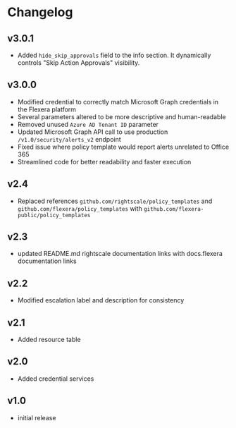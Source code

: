 # Changelog

## v3.0.1

- Added `hide_skip_approvals` field to the info section. It dynamically controls "Skip Action Approvals" visibility.

## v3.0.0

- Modified credential to correctly match Microsoft Graph credentials in the Flexera platform
- Several parameters altered to be more descriptive and human-readable
- Removed unused `Azure AD Tenant ID` parameter
- Updated Microsoft Graph API call to use production `/v1.0/security/alerts_v2` endpoint
- Fixed issue where policy template would report alerts unrelated to Office 365
- Streamlined code for better readability and faster execution

## v2.4

- Replaced references `github.com/rightscale/policy_templates` and `github.com/flexera/policy_templates` with `github.com/flexera-public/policy_templates`

## v2.3

- updated README.md rightscale documentation links with docs.flexera documentation links

## v2.2

- Modified escalation label and description for consistency

## v2.1

- Added resource table

## v2.0

- Added credential services

## v1.0

- initial release
